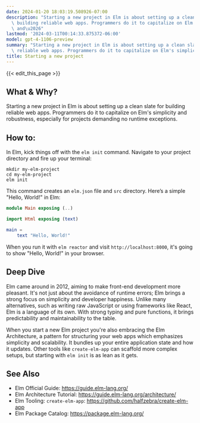 ```yaml
---
date: 2024-01-20 18:03:19.508926-07:00
description: "Starting a new project in Elm is about setting up a clean slate for\
  \ building reliable web apps. Programmers do it to capitalize on Elm's simplicity\
  \ and\u2026"
lastmod: '2024-03-11T00:14:33.875372-06:00'
model: gpt-4-1106-preview
summary: "Starting a new project in Elm is about setting up a clean slate for building\
  \ reliable web apps. Programmers do it to capitalize on Elm's simplicity and\u2026"
title: Starting a new project
---
```


{{< edit_this_page >}}

## What & Why?

Starting a new project in Elm is about setting up a clean slate for building reliable web apps. Programmers do it to capitalize on Elm's simplicity and robustness, especially for projects demanding no runtime exceptions.

## How to:

In Elm, kick things off with the `elm init` command. Navigate to your project directory and fire up your terminal:

```shell
mkdir my-elm-project
cd my-elm-project
elm init
```

This command creates an `elm.json` file and `src` directory. Here’s a simple "Hello, World!" in Elm:

```Elm
module Main exposing (..)

import Html exposing (text)

main =
    text "Hello, World!"
```

When you run it with `elm reactor` and visit `http://localhost:8000`, it's going to show "Hello, World!" in your browser.

## Deep Dive

Elm came around in 2012, aiming to make front-end development more pleasant. It's not just about the avoidance of runtime errors; Elm brings a strong focus on simplicity and developer happiness. Unlike many alternatives, such as writing raw JavaScript or using frameworks like React, Elm is a language of its own. With strong typing and pure functions, it brings predictability and maintainability to the table.

When you start a new Elm project you're also embracing the Elm Architecture, a pattern for structuring your web apps which emphasizes simplicity and scalability. It bundles up your entire application state and how it updates. Other tools like `create-elm-app` can scaffold more complex setups, but starting with `elm init` is as lean as it gets.

## See Also

- Elm Official Guide: https://guide.elm-lang.org/
- Elm Architecture Tutorial: https://guide.elm-lang.org/architecture/
- Elm Tooling: `create-elm-app`: https://github.com/halfzebra/create-elm-app
- Elm Package Catalog: https://package.elm-lang.org/
